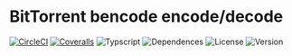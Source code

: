 # BitTorrent bencode encode/decode

[![CircleCI](https://img.shields.io/circleci/build/github/lemontv/bencode)](https://circleci.com/gh/lemontv/bencode)
[![Coveralls](https://img.shields.io/coveralls/github/lemontv/bencode)](https://coveralls.io/github/lemontv/bencode)
![Typscript](https://img.shields.io/github/languages/top/lemontv/bencode)
![Dependences](https://img.shields.io/david/lemontv/bencode)
![License](https://img.shields.io/npm/l/@lemontv/bencode)
![Version](https://img.shields.io/npm/v/@lemontv/bencode)

